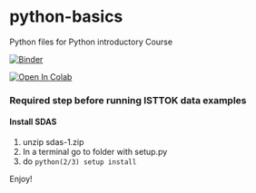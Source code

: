 # python-basics
Python files for Python introductory Course

[![Binder](https://mybinder.org/badge_logo.svg)](https://mybinder.org/v2/gh/bernardocarvalho/python-basics/HEAD)

[![Open In Colab](https://colab.research.google.com/assets/colab-badge.svg)](https://colab.research.google.com/github/googlecolab/colabtools/github/bernardocarvalho/python-basics.ipynb)

### Required step before running ISTTOK data examples

#### Install SDAS

1. unzip sdas-1.zip
2. In a terminal go to folder with setup.py
3. do `python(2/3) setup install`

Enjoy!

